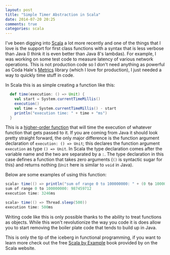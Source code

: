 ```yaml
---
layout: post
title: "Simple Timer Abstraction in Scala"
date: 2014-07-20 20:25
comments: true
categories: scala
---
```


I've been digging into [Scala](http://www.scala-lang.org/) a lot more recently and one of the things that I love is the support for first class functions with a syntax
that is less verbose than Java (I think it is even better than Java 8's lambdas). For example, I was working on some test code to 
measure latency of various network operations. This is not production code so I don't need anything as powerful as Coda Hale's 
[Metrics](http://metrics.codahale.com/) library (which I love for production), I just needed a way to quickly time stuff in code.

In Scala this is as simple creating a function like this:

```scala
  def time(execution: () => Unit) {
    val start = System.currentTimeMillis()
    execution()
    val time = System.currentTimeMillis() - start
    println("execution time: " + time + "ms")
  }
```

This is a [higher-order function](http://en.wikipedia.org/wiki/Higher-order_function) that will time the execution of whatever 
function that gets passed to it. If you are coming from Java it should look pretty straight forward, the only major difference is the function 
argument declaration of `execution: () => Unit`; this declares the function argument `execution` as type `() => Unit`. In Scala
the type declaration comes after the variable name and the two are separated by a `:`. The type declaration in this case defines
a function that takes zero arguments (`()` is syntactic sugar for this) and returns nothing (`Unit` here is similar to `void` in Java).

Below are some examples of using this function:

```scala
scala> time(() => println("sum of range 0 to 100000000: " + (0 to 100000000).reduce((a, b) => a + b)))
sum of range 0 to 100000000: 987459712
execution time: 3246ms

scala> time(() => Thread.sleep(500))
execution time: 500ms
```

Writing code like this is only possible thanks to the ability to treat functions as objects. While this won't revolutionize the way you code it is does allow
you to start removing the boiler plate code that tends to build up in Java.

This is only the tip of the iceberg in functional programming, if you want to learn more check out the free [Scala by Example](http://www.scala-lang.org/docu/files/ScalaByExample.pdf) book provided
by on the Scala website.